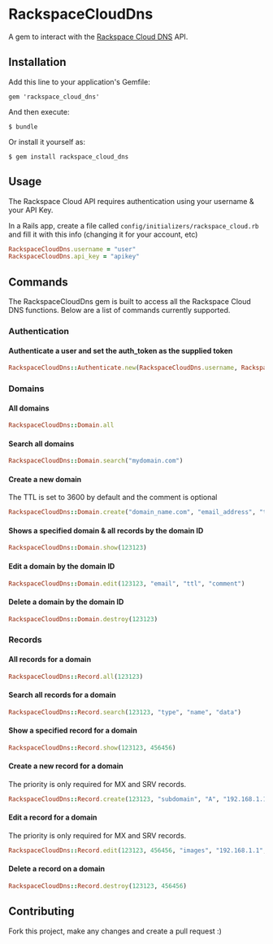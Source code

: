 # RackspaceCloudDns

A gem to interact with the [Rackspace Cloud DNS](http://www.rackspace.co.uk/cloud-dns/) API.

## Installation

Add this line to your application's Gemfile:

    gem 'rackspace_cloud_dns'

And then execute:

    $ bundle

Or install it yourself as:

    $ gem install rackspace_cloud_dns

## Usage

The Rackspace Cloud API requires authentication using your username & your API Key.

In a Rails app, create a file called `config/initializers/rackspace_cloud.rb` and fill it with this info (changing it for your account, etc)

```ruby
RackspaceCloudDns.username = "user"
RackspaceCloudDns.api_key = "apikey"
```

## Commands

The RackspaceCloudDns gem is built to access all the Rackspace Cloud DNS functions. Below are a list of commands currently supported.

### Authentication
#### Authenticate a user and set the auth_token as the supplied token
```ruby
RackspaceCloudDns::Authenticate.new(RackspaceCloudDns.username, RackspaceCloudDns.api_key)
```

### Domains
#### All domains
```ruby
RackspaceCloudDns::Domain.all
```

#### Search all domains
```ruby
RackspaceCloudDns::Domain.search("mydomain.com")
```

#### Create a new domain
The TTL is set to 3600 by default and the comment is optional
```ruby
RackspaceCloudDns::Domain.create("domain_name.com", "email_address", "ttl", "comment")
```

#### Shows a specified domain & all records by the domain ID
```ruby
RackspaceCloudDns::Domain.show(123123)
```

#### Edit a domain by the domain ID
```ruby
RackspaceCloudDns::Domain.edit(123123, "email", "ttl", "comment")
```

#### Delete a domain by the domain ID
```ruby
RackspaceCloudDns::Domain.destroy(123123)
```


### Records
#### All records for a domain
```ruby
RackspaceCloudDns::Record.all(123123)
```

#### Search all records for a domain
```ruby
RackspaceCloudDns::Record.search(123123, "type", "name", "data")
```

#### Show a specified record for a domain
```ruby
RackspaceCloudDns::Record.show(123123, 456456)
```

#### Create a new record for a domain
The priority is only required for MX and SRV records.
```ruby
RackspaceCloudDns::Record.create(123123, "subdomain", "A", "192.168.1.1", "10")
```

#### Edit a record for a domain
The priority is only required for MX and SRV records.
```ruby
RackspaceCloudDns::Record.edit(123123, 456456, "images", "192.168.1.1", "10")
```

#### Delete a record on a domain
```ruby
RackspaceCloudDns::Record.destroy(123123, 456456)
```



## Contributing

Fork this project, make any changes and create a pull request :)
